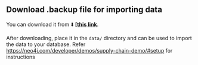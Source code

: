 ## Download .backup file for importing data 

You can download it from ⬇️ **[[this link](https://drive.google.com/file/d/1MdlQWlnWxFe_lDCYLu5uCUY-MYj9jUn-/view?usp=sharing)**.

After downloading, place it in the `data/` directory and can be used to import the data to your database. Refer https://neo4j.com/developer/demos/supply-chain-demo/#setup for instructions 
